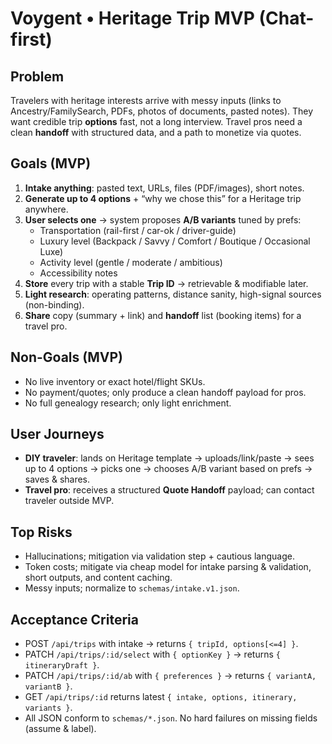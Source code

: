 # Voygent • Heritage Trip MVP (Chat-first)

## Problem
Travelers with heritage interests arrive with messy inputs (links to Ancestry/FamilySearch, PDFs, photos of documents, pasted notes). They want credible trip **options** fast, not a long interview. Travel pros need a clean **handoff** with structured data, and a path to monetize via quotes.

## Goals (MVP)
1) **Intake anything**: pasted text, URLs, files (PDF/images), short notes.
2) **Generate up to 4 options** + “why we chose this” for a Heritage trip anywhere.
3) **User selects one** → system proposes **A/B variants** tuned by prefs:
   - Transportation (rail-first / car-ok / driver-guide)
   - Luxury level (Backpack / Savvy / Comfort / Boutique / Occasional Luxe)
   - Activity level (gentle / moderate / ambitious)
   - Accessibility notes
4) **Store** every trip with a stable **Trip ID** → retrievable & modifiable later.
5) **Light research**: operating patterns, distance sanity, high-signal sources (non-binding).
6) **Share** copy (summary + link) and **handoff** list (booking items) for a travel pro.

## Non-Goals (MVP)
- No live inventory or exact hotel/flight SKUs.
- No payment/quotes; only produce a clean handoff payload for pros.
- No full genealogy research; only light enrichment.

## User Journeys
- **DIY traveler**: lands on Heritage template → uploads/link/paste → sees up to 4 options → picks one → chooses A/B variant based on prefs → saves & shares.
- **Travel pro**: receives a structured **Quote Handoff** payload; can contact traveler outside MVP.

## Top Risks
- Hallucinations; mitigation via validation step + cautious language.
- Token costs; mitigate via cheap model for intake parsing & validation, short outputs, and content caching.
- Messy inputs; normalize to `schemas/intake.v1.json`.

## Acceptance Criteria
- POST `/api/trips` with intake → returns `{ tripId, options[<=4] }`.
- PATCH `/api/trips/:id/select` with `{ optionKey }` → returns `{ itineraryDraft }`.
- PATCH `/api/trips/:id/ab` with `{ preferences }` → returns `{ variantA, variantB }`.
- GET `/api/trips/:id` returns latest `{ intake, options, itinerary, variants }`.
- All JSON conform to `schemas/*.json`. No hard failures on missing fields (assume & label).
